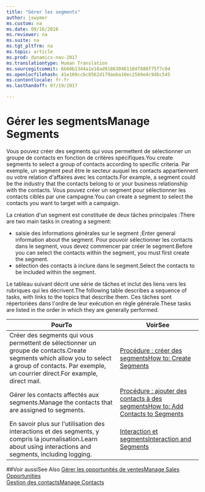 ```yaml
---
title: "Gérer les segments"
author: jswymer
ms.custom: na
ms.date: 09/16/2016
ms.reviewer: na
ms.suite: na
ms.tgt_pltfrm: na
ms.topic: article
ms.prod: dynamics-nav-2017
ms.translationtype: Human Translation
ms.sourcegitcommit: 6b60b1344a1e18ad91863046110df880f75f7c04
ms.openlocfilehash: 41e109cc6c8562d179aeba10ec25b9e4c9dbc545
ms.contentlocale: fr-fr
ms.lasthandoff: 07/19/2017

---
```

# <a name="manage-segments"></a><span data-ttu-id="fb17b-102">Gérer les segments</span><span class="sxs-lookup"><span data-stu-id="fb17b-102">Manage Segments</span></span>
<span data-ttu-id="fb17b-103">Vous pouvez créer des segments qui vous permettent de sélectionner un groupe de contacts en fonction de critères spécifiques.</span><span class="sxs-lookup"><span data-stu-id="fb17b-103">You create segments to select a group of contacts according to specific criteria.</span></span> <span data-ttu-id="fb17b-104">Par exemple, un segment peut être le secteur auquel les contacts appartiennent ou votre relation d'affaires avec les contacts.</span><span class="sxs-lookup"><span data-stu-id="fb17b-104">For example, a segment could be the industry that the contacts belong to or your business relationship with the contacts.</span></span> <span data-ttu-id="fb17b-105">Vous pouvez créer un segment pour sélectionner les contacts ciblés par une campagne.</span><span class="sxs-lookup"><span data-stu-id="fb17b-105">You can create a segment to select the contacts you want to target with a campaign.</span></span>

<span data-ttu-id="fb17b-106">La création d'un segment est constituée de deux tâches principales :</span><span class="sxs-lookup"><span data-stu-id="fb17b-106">There are two main tasks in creating a segment:</span></span>

* <span data-ttu-id="fb17b-107">saisie des informations générales sur le segment ;</span><span class="sxs-lookup"><span data-stu-id="fb17b-107">Enter general information about the segment.</span></span> <span data-ttu-id="fb17b-108">Pour pouvoir sélectionner les contacts dans le segment, vous devez commencer par créer le segment.</span><span class="sxs-lookup"><span data-stu-id="fb17b-108">Before you can select the contacts within the segment, you must first create the segment.</span></span>
* <span data-ttu-id="fb17b-109">sélection des contacts à inclure dans le segment.</span><span class="sxs-lookup"><span data-stu-id="fb17b-109">Select the contacts to be included within the segment.</span></span>

<span data-ttu-id="fb17b-110">Le tableau suivant décrit une série de tâches et inclut des liens vers les rubriques qui les décrivent.</span><span class="sxs-lookup"><span data-stu-id="fb17b-110">The following table describes a sequence of tasks, with links to the topics that describe them.</span></span> <span data-ttu-id="fb17b-111">Ces tâches sont répertoriées dans l'ordre de leur exécution en règle générale.</span><span class="sxs-lookup"><span data-stu-id="fb17b-111">These tasks are listed in the order in which they are generally performed.</span></span>

|<span data-ttu-id="fb17b-112">Pour</span><span class="sxs-lookup"><span data-stu-id="fb17b-112">To</span></span> |<span data-ttu-id="fb17b-113">Voir</span><span class="sxs-lookup"><span data-stu-id="fb17b-113">See</span></span> |
|---|----|
|<span data-ttu-id="fb17b-114">Créer des segments qui vous permettent de sélectionner un groupe de contacts.</span><span class="sxs-lookup"><span data-stu-id="fb17b-114">Create segments which allow you to select a group of contacts.</span></span> <span data-ttu-id="fb17b-115">Par exemple, un courrier direct.</span><span class="sxs-lookup"><span data-stu-id="fb17b-115">For example, direct mail.</span></span>|[<span data-ttu-id="fb17b-116">Procédure : créer des segments</span><span class="sxs-lookup"><span data-stu-id="fb17b-116">How to: Create Segments</span></span>](marketing-how-create-segment.md)|
|<span data-ttu-id="fb17b-117">Gérer les contacts affectés aux segments.</span><span class="sxs-lookup"><span data-stu-id="fb17b-117">Manage the contacts that are assigned to segments.</span></span>|[<span data-ttu-id="fb17b-118">Procédure : ajouter des contacts à des segments</span><span class="sxs-lookup"><span data-stu-id="fb17b-118">How to: Add Contacts to Segments</span></span>](marketing-add-contact-segment.md)|
|<span data-ttu-id="fb17b-119">En savoir plus sur l'utilisation des interactions et des segments, y compris la journalisation.</span><span class="sxs-lookup"><span data-stu-id="fb17b-119">Learn about using interactions and segments, including logging.</span></span>|[<span data-ttu-id="fb17b-120">Interaction et segments</span><span class="sxs-lookup"><span data-stu-id="fb17b-120">Interaction and Segments</span></span>](marketing-interaction-segments.md)|

##<a name="see-also"></a><span data-ttu-id="fb17b-121">Voir aussi</span><span class="sxs-lookup"><span data-stu-id="fb17b-121">See Also</span></span>
[<span data-ttu-id="fb17b-122">Gérer les opportunités de ventes</span><span class="sxs-lookup"><span data-stu-id="fb17b-122">Manage Sales Opportunities</span></span>](marketing-manage-sales-opportunities.md)  
[<span data-ttu-id="fb17b-123">Gestion des contacts</span><span class="sxs-lookup"><span data-stu-id="fb17b-123">Manage Contacts</span></span>](marketing-contacts.md)

